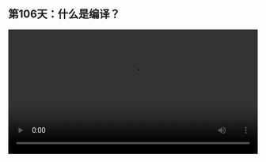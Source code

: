 ## 第106天：什么是编译？

<video width="100%" controls controlslist="nodownload nofullscreen noremoteplayback" disablePictureInPicture>
  <source src="https://api.keepwork.com/ts-storage/siteFiles/19122/raw#1606441147021session106  什么是编译.webm" type="video/webm">
  <source src="https://api.keepwork.com/ts-storage/siteFiles/19123/raw#1606441155892session106_small  什么是编译.mp4" type="video/mp4" />
   
  你的浏览器不支持播放
</video>

 <style>
video::-webkit-media-controls-fullscreen-button {
    display: none;
}
</style>

### 字幕

下面我来给大家解释一下什么是**编译**。
因为计算机程序都是有严格的语法的，
所以**程序在运行前会检查所有的语法是否有错误。**
**没有语法错误的高级语言会转换成更基础更底层的计算机指令给计算机执行。**
这个过程就是编译。
**编译只在程序运行前执行一次。**
程序中的错误一般有两类。
一类是**在编译时出现的语法错误，**
也就是我们刚刚讲的**编译错误compile error**。
**语法错误不修复程序是无法执行的。**
还有一类错误，**运行时错误**，也就是**runtime error**，
**是我们在编程时出现了逻辑错误，导致程序可以执行，但并没有输出我们想要的结果。**
编译错误是计算机可以自动帮我们找到的，所以很好修复。
例如刚刚第6行出现的错误。
但是运行时错误则需要大量的时间反复运行调试。
因为这是我们在编程时出现的逻辑错误。
上面的**log语句就是一种程序员们经常使用的寻找运行时错误的方法。**
程序员一般会在程序运行的关键位置添加一些log语句，
输出一些程序运行中的中间状态到日志中。
程序员通过查看这些日志，大概定位出发生运行时错误的可能位置。
所以写log是优秀程序员的好习惯。
计算机语言有很多种。
一个高级程序员一般可以精通其中的4到5种，
并了解其他的十几种。
**学习一门新语言需要记住的全部语法一般只有20个。**
例如我刚刚讲的代码中的 **--注释，()表示输入，字符串前后要加""，{}表示一组数据，其中的内容用,隔开，**
以上这些都是计算机语言的语法。
在未来我会给大家继续讲解更多的语法。
对于一个高级程序员，
一般只要一到三天就可以掌握一门新语言。
但是对于新手却需要很长的时间去训练自己的手，眼，大脑的协调性。
不同的计算机语言的语法是有差别的。
但是对于高级程序员来说，更多的是共性。
**NPL语言的语法与Lua语言兼容，非常适合教学，同时也是一种通用语言。**
所谓通用语言，就是这门语言可以编写任何程序而没有限制。
最后我来讲一下**如何学习一门新的编程语言。**
**首先我们要多写代码，** 提高自己的打字速度。
让自己的眼睛对语法更加的敏感。
**第二点，** 多看像我这样的入门教程，看完后**自己设定一些目标来练习。**
**第三点，要提高自己的英文能力。**
全世界的计算机语言以及他们的官方文档都是英文的。
大家看完教程后，应该**尽可能地去看官方文档。**
只有这样，才能像全世界的其他程序员一样获取知识，以及寻求其他问题的答案。
NPL语言的官网是这个：
[https://github.com/LiXizhi/NPLRuntime/wiki](https://github.com/LiXizhi/NPLRuntime/wiki)
如果你的英语足够好，懂得至少一门计算机语言，那么学习任何一门语言只需要看官网就可以了。

### 动手练习
